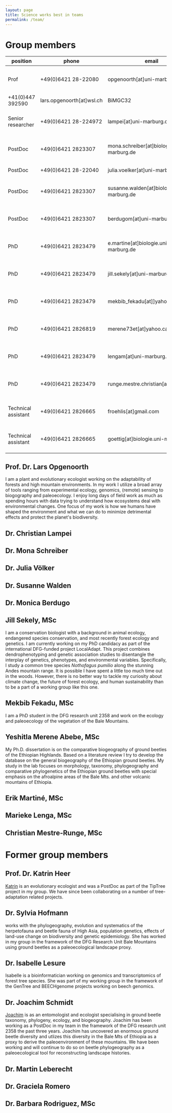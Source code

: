 ```yaml
---
layout: page
title: Science works best in teams
permalink: /team/
---
```

# Group members

position | phone | email | room | street | zipcode | city 
--- | -------------------- | ----------------------------------- | --------- | ----------------------- | -------- | --- 
Prof | +49(0)6421 28-22080 | opgenoorth[at]uni-marburg.de | C4019 | Karl-von-Frisch-Str.8 | D35043 | Marburg 
| +41(0)447 392590 | lars.opgenoorth[at]wsl.ch | BiMGC32 | Zürcherstrasse-111 | CH8903 | Birmensdorf 
Senior researcher | +49(0)6421 28-224972 | lampei[at]uni-marburg.de | C4016 | Karl-von-Frisch-Str. 8 | D35043 | Marburg
PostDoc | +49(0)6421 2823307 | mona.schreiber[at]biologie.uni-marburg.de | C2064 | Karl-von-Frisch-Str.8 | D35043 | Marburg
PostDoc | +49(0)6421 28-22040 | julia.voelker[at]uni-marburg.de | Karl-von-Frisch-Str. 8 | D35043 | Marburg
PostDoc | +49(0)6421 2823307 | susanne.walden[at]biologie.uni-marburg.de | C2064 | Karl-von-Frisch-Str.8 | D35043 | Marburg 
PostDoc | +49(0)6421 2823307 | berdugom[at]uni-marburg.de | C2064 | Karl-von-Frisch-Str.8 | D35043 | Marburg 
PhD | +49(0)6421 2823479 | e.martine[at]biologie.uni-marburg.de | C0331 | Karl-von-Frisch-Str. 8 | D35043 | Marburg
PhD | +49(0)6421 2823479 | jill.sekely[at]uni-marburg.de | C0331 | Karl-von-Frisch-Str. 8 | D35043 | Marburg
PhD | +49(0)6421 2823479 | mekbib_fekadu[at]]yahoo.com | C0332 | Karl-von-Frisch-Str. 8 | D35043 | Marburg
PhD | +49(0)6421 2826819 | merene73et[at]yahoo.ca | C0332 | Karl-von-Frisch-Str. 8 | D35043 | Marburg
PhD | +49(0)6421 2823479 | lengam[at]uni-marburg.de | C0331 | Karl-von-Frisch-Str. 8 | D35043 | Marburg
PhD | +49(0)6421 2823479 | runge.mestre.christian[at]gmail.com | C0331 | Karl-von-Frisch-Str. 8 | D35043 | Marburg
Technical assistant | +49(0)6421 2826665 | froehlis[at]gmail.com | C2065 | Karl-von-Frisch-Str.8 | D35043 | Marburg 
Technical assistant | +49(0)6421 2826665 | goettig[at]biologie.uni-marburg.de | C2065 | Karl-von-Frisch-Str.8 | D35043 | Marburg 

## Prof. Dr. Lars Opgenoorth 
I am a plant and evolutionary ecologist working on the adaptability of forests and high mountain environments. In my work I utilize a broad array of tools ranging from experimental ecology, genomics, (remote) sensing to biogography and paleoecology. I enjoy long days of field work as much as spending hours with data trying to understand how ecosystems deal with environmental changes. One focus of my work is how we humans have shaped the environment and what we can do to minimize detrimental effects and protect the planet's biodiversity.

## Dr. Christian Lampei
## Dr. Mona Schreiber
## Dr. Julia Völker
## Dr. Susanne Walden
## Dr. Monica Berdugo

## Jill Sekely, MSc
I am a conservation biologist with a background in animal ecology, endangered species conservation, and most recently forest ecology and genetics. I am currently working on my PhD candidacy as part of the international DFG-funded project LocalAdapt. This project combines dendrophenotyping and genetic association studies to disentangle the interplay of genetics, phenotypes, and environmental variables. Specifically, I study a common tree species *Nothofagus pumilio* along the stunning Andes mountain range. It is possible I have spent a little too much time out in the woods. However, there is no better way to tackle my curiosity about climate change, the future of forest ecology, and human sustainability than to be a part of a working group like this one.

## Mekbib Fekadu, MSc
I am a PhD student in the DFG research unit 2358 and work on the ecology and paleoecology of the vegetation of the Bale Mountains.

## Yeshitla Merene Abebe, MSc
My Ph.D. dissertation is on the comparative biogeography of ground beetles of the Ethiopian Highlands. Based on a literature review I try to develop the database on the general biogeography of the Ethiopian ground beetles.  My study in the lab focuses on morphology, taxonomy, phylogeography and comparative phylogenetics of the Ethiopian ground beetles with special emphasis on the afroalpine areas of the Bale Mts. and other volcanic mountains of Ethiopia. 

## Erik Martiné, MSc

## Marieke Lenga, MSc

## Christian Mestre-Runge, MSc

# Former group members

## Prof. Dr. Katrin Heer
[Katrin](https://www.uni-marburg.de/fb17/fachgebiete/naturschutz/naturschutzbiologie/staff/academic-staff/katrin?language_sync=1) is an evolutionary ecologist and was a PostDoc as part of the TipTree project in my group. We have since been collaborating on a number of tree-adaptation related projects.

## Dr. Sylvia Hofmann
works with the phylogeography, evolution and systematics of the herpetofauna and beetle fauna of High Asia, population genetics, effects of land-use change on biodiversity and genetic epidemiology. She has worked in my group in the framework of the DFG Research Unit Bale Mountains using ground beetles as a paleoecological landscape proxy.

## Dr. Isabelle Lesure
Isabelle is a bioinformatician working on genomics and transcriptomics of forest tree species. She was part of my working group in the framework of the GenTree and BEECHgenome projects working on beech genomics. 

## Dr. Joachim Schmidt 
[Joachim](https://www.zoologie.uni-rostock.de/team/mitarbeitende/dr-joachim-schmidt/) is as an entomologist and ecologist specialising in ground beetle taxonomy, phylogeny, ecology, and biogeography. Joachim has been working as a PostDoc in my team in the framework of the DFG research unit 2358 the past three years. Joachim has uncovered an enormous ground beetle diversity and utlizes this diversity in the Bale Mts of Ethiopia as a proxy to derive the paleoenvironment of these mountains. We have been working and will continue to do so on beetle phylogeography as a paleoecological tool for reconstructing landscape histories.

## Dr. Martin Leberecht

## Dr. Graciela Romero 

## Dr. Barbara Rodriguez, MSc
